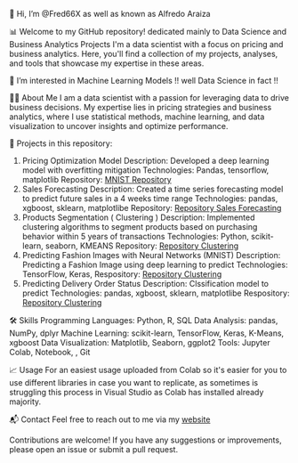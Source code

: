  👋 Hi, I’m @Fred66X as well as known as Alfredo Araiza
 
 📊 Welcome to my GitHub repository! dedicated mainly to Data Science and Business Analytics Projects
      I'm a data scientist with a focus on pricing and business analytics. Here, you'll find a collection of my projects, analyses, and tools that showcase my expertise in these areas.
      
 👀 I’m interested in Machine Learning Models !! well Data Science in fact !!

 👨‍💼 About Me
I am a data scientist with a passion for leveraging data to drive business decisions. My expertise lies in pricing strategies and business analytics, where I use statistical methods, machine learning, and data visualization to uncover insights and optimize performance.

🚀 Projects in this repository:

1. Pricing Optimization Model
Description: Developed a deep learning model with overfitting mitigation
Technologies: Pandas, tensorflow, matplotlib
Repository: [MNIST Repository](https://github.com/Fred66X/DS_Projects/blob/main/MNIST_Neural_Networks_DeepLearning.ipynb)
2. Sales Forecasting
Description: Created a time series forecasting model to predict future sales in a 4 weeks time range
Technologies: pandas, xgboost, sklearn, matplotlibe
Repository: [Repository Sales Forecasting](https://github.com/Fred66X/DS_Projects/blob/main/3_DSMARKET_Time_Series_Forecasting.ipynb)
3. Products  Segmentation ( Clustering )
Description: Implemented clustering algorithms to segment products based on purchasing behavior within 5 years of transactions
Technologies: Python, scikit-learn, seaborn, KMEANS
Repository: [Repository Clustering](https://github.com/Fred66X/DS_Projects/blob/main/2_DSMARKET_Clustering.ipynb)
4. Predicting Fashion Images with Neural Networks (MNIST)
Description: Predicting a Fashion Image using deep learning to predict
Technologies: TensorFlow, Keras, 
Respository: [Repository Clustering](https://github.com/Fred66X/DS_Projects/blob/main/Predicting_Fashion_Images_with_Neural_Networks.ipynb)
5. Predicting Delivery Order Status
Description: Clssification model to predict
Technologies: pandas, xgboost, sklearn, matplotlibe
Respository: [Repository Clustering](https://github.com/Fred66X/DS_Projects/blob/main/ML_Classification_Delivery_Orders_Prediction.ipynb)

🛠️ Skills
Programming Languages: Python, R, SQL
Data Analysis: pandas, NumPy, dplyr
Machine Learning: scikit-learn, TensorFlow, Keras, K-Means, xgboost
Data Visualization: Matplotlib, Seaborn, ggplot2
Tools: Jupyter Colab, Notebook, , Git

📈 Usage
For an easiest usage uploaded from Colab so it's easier for you to use different libraries in case you want to replicate, as sometimes is struggling this process in Visual Studio as Colab has installed already majority.

📬 Contact
Feel free to reach out to me via my [website](www.fredaraizaonthemove.com)

Contributions are welcome! If you have any suggestions or improvements, please open an issue or submit a pull request.


